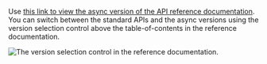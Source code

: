 Use [this link to view the async version of the API reference documentation](/javascript/api/office-scripts/excel?view=office-scripts-async). You can switch between the standard APIs and the async versions using the version selection control above the table-of-contents in the reference documentation.

![The version selection control in the reference documentation.](reference-documentation-version-picker.png)